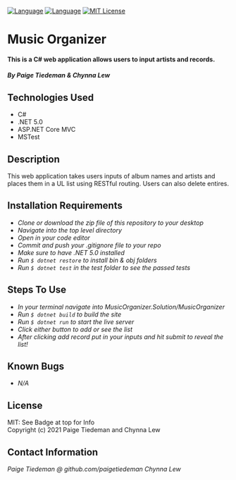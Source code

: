 [![Language][language-shield]][language-url]
[![Language][languageH-shield]][languageH-url]
[![MIT License][license-shield]][license-url]

# Music Organizer

#### This is a C# web application allows users to input artists and records.

#### _By Paige Tiedeman & Chynna Lew_

## Technologies Used

* C#
* .NET 5.0
* ASP.NET Core MVC
* MSTest

## Description

This web application takes users inputs of album names and artists and places them in a UL list using RESTful routing. Users can also delete entires.

## Installation Requirements

* _Clone or download the zip file of this repository to your desktop_
* _Navigate into the top level directory_
* _Open in your code editor_
* _Commit and push your .gitignore file to your repo_
* _Make sure to have .NET 5.0 installed_
* _Run `$ dotnet restore` to install bin & obj folders_
* _Run `$ dotnet test` in the test folder to see the passed tests_


## Steps To Use
* _In your terminal navigate into MusicOrganizer.Solution/MusicOrganizer_
* _Run `$ dotnet build` to build the site_
* _Run `$ dotnet run` to start the live server_
* _Click either button to add or see the list_
* _After clicking add record put in your inputs and hit submit to reveal the list!_

## Known Bugs

* _N/A_

## License

MIT: See Badge at top for Info  
Copyright (c) 2021 Paige Tiedeman and Chynna Lew

## Contact Information

_Paige Tiedeman @ github.com/paigetiedeman_
_Chynna Lew_  

[license-shield]: https://img.shields.io/badge/License-MIT-blue
[license-url]: https://opensource.org/licenses/MIT
[language-shield]: https://img.shields.io/badge/Language-C%23-red
[language-url]: https://docs.microsoft.com/en-us/dotnet/csharp/
[LanguageH-shield]: https://img.shields.io/badge/Language-HTML-blueviolet
[LanguageH-url]: https://developer.mozilla.org/en-US/docs/Web/HTML